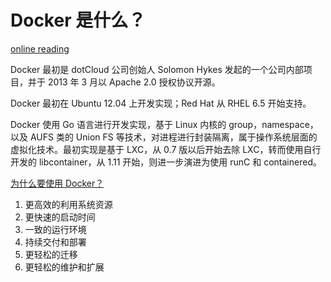 # Docker 是什么？

[online reading](https://yeasy.gitbooks.io/docker_practice/content/introduction/what.html)

Docker 最初是 dotCloud 公司创始人 Solomon Hykes 发起的一个公司内部项目，并于 2013 年 3 月以 Apache 2.0 授权协议开源。

Docker 最初在 Ubuntu 12.04 上开发实现；Red Hat 从 RHEL 6.5 开始支持。

Docker 使用 Go 语言进行开发实现，基于 Linux 内核的 group，namespace，以及 AUFS 类的 Union FS 等技术，对进程进行封装隔离，属于操作系统层面的虚拟化技术。最初实现是基于 LXC，从 0.7 版以后开始去除 LXC，转而使用自行开发的 libcontainer，从 1.11 开始，则进一步演进为使用 runC 和 containered。

[为什么要使用 Docker？](https://github.com/yeasy/docker_practice/blob/master/introduction/why.md)

1. 更高效的利用系统资源
2. 更快速的启动时间
3. 一致的运行环境
4. 持续交付和部署
5. 更轻松的迁移
6. 更轻松的维护和扩展